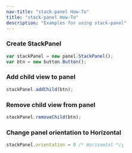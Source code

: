 ```yaml
---
nav-title: "stack-panel How-To"
title: "stack-panel How-To"
description: "Examples for using stack-panel"
---
```

### Create StackPanel
``` JavaScript
var stackPanel = new panel.StackPanel();
var btn = new button.Button();

```
### Add child view to panel
``` JavaScript
stackPanel.addChild(btn);

```
### Remove child view from panel
``` JavaScript
stackPanel.removeChild(btn);

```
### Change panel orientation to Horizontal
``` JavaScript
stackPanel.orientation = 0 /* Horizontal */;
```

